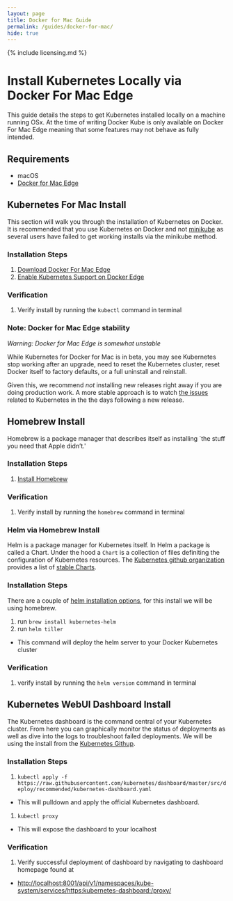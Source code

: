 ```yaml
---
layout: page
title: Docker for Mac Guide
permalink: /guides/docker-for-mac/
hide: true
---
```


{% include licensing.md %}

# Install Kubernetes Locally via Docker For Mac Edge

This guide details the steps to get Kubernetes installed locally on a machine running OSx. At the time of writing Docker Kube is only available on Docker For Mac Edge meaning that some features may not behave as fully intended.

## Requirements

- macOS
- [Docker for Mac Edge][1]

## Kubernetes For Mac Install

This section will walk you through the installation of Kubernetes on Docker. It is recommended that you use Kubernetes on Docker and not [minikube][2] as several users have failed to get working installs via the minikube method.

### Installation Steps

1. [Download Docker For Mac Edge][1]
1. [Enable Kubernetes Support on Docker Edge][3]

### Verification

1. Verify install by running the `kubectl` command in terminal

### Note: Docker for Mac Edge stability

<!-- markdownlint-disable MD036 -->
*Warning: Docker for Mac Edge is somewhat unstable*
<!-- markdownlint-enable MD036 -->

While Kubernetes for Docker for Mac is in beta, you may see Kubernetes stop working after an upgrade, need to reset the Kubernetes cluster, reset Docker itself to factory defaults, or a full uninstall and reinstall.

Given this, we recommend *not* installing new releases right away if you are doing production work.  A more stable approach is to watch [the issues](https://github.com/docker/for-mac/issues) related to Kubernetes in the the days following a new release.

## Homebrew Install

Homebrew is a package manager that describes itself as installing `the stuff you need that Apple didn’t.'

### Installation Steps

1. [Install Homebrew][4]

### Verification

1. Verify install by running the `homebrew` command in terminal

### Helm via Homebrew Install

Helm is a package manager for Kubernetes itself. In Helm a package is called a Chart. Under the hood a `Chart` is a collection of files definiting the configuration of Kubernetes resources. The [Kubernetes github organization][5] provides a list of [stable Charts][6].

### Installation Steps

There are a couple of [helm installation options][7], for this install we will be using homebrew.

1. run `brew install kubernetes-helm`
1. run `helm tiller`
  - This command will deploy the helm server to your Docker Kubernetes cluster

### Verification

1. verify install by running the `helm version` command in terminal

## Kubernetes WebUI Dashboard Install

The Kubernetes dashboard is the command central of your Kubernetes cluster. From here you can graphically monitor the status of deployments as well as dive into the logs to troubleshoot failed deployments. We will be using the install from the [Kubernetes Githup][8].

### Installation Steps

1. `kubectl apply -f https://raw.githubusercontent.com/kubernetes/dashboard/master/src/deploy/recommended/kubernetes-dashboard.yaml`
  - This will pulldown and apply the official Kubernetes dashboard.
1. `kubectl proxy`
  - This will expose the dashboard to your localhost

### Verification

1. Verify successful deployment of dashboard by navigating to dashboard homepage found at
  - <http://localhost:8001/api/v1/namespaces/kube-system/services/https:kubernetes-dashboard:/proxy/>

[1]: https://docs.docker.com/docker-for-mac/install/#download-docker-for-mac  "Docker For Mac Edge"
[2]: https://github.com/kubernetes/minikube                                   "MiniKube"
[3]: https://docs.docker.com/docker-for-mac/#kubernetes                       "Kubernetes on Docker"
[4]: https://docs.brew.sh/Installation.html                                   "Homebrew Package Manager"
[5]: https://github.com/kubernetes                                            "Kubernetes Github"
[6]: https://github.com/kubernetes/charts/tree/master/stable                  "Stable Helm Charts"
[7]: https://github.com/kubernetes/helm/blob/master/docs/install.md           "Helm Installation Instructions"
[8]: https://github.com/kubernetes/dashboard                                  "Kubernetes Dashboard Installation"
